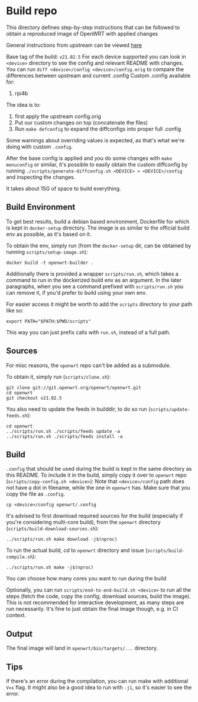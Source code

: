 # Build repo
This directory defines step-by-step instructions that can be followed to obtain a reproduced image of OpenWRT with applied changes

General instructions from upstream can be viewed [here](https://openwrt.org/docs/guide-developer/toolchain/use-buildsystem)

Base tag of the build: `v21.02.5`
For each device supported you can look in `<device>` directory to see the config and relevant README with changes.
You can run `diff <device>/config <device>/config.orig` to compare the differences between upstream and current .config
Custom .config available for:
1. rpi4b

The idea is to:
1. first apply the upstream config.orig
2. Put our custom changes on top (concatenate the files)
3. Run `make defconfig` to expand the diffconfigs into proper full .config

Some warnings about overriding values is expected, as that's what we're doing with custom `.config`.

After the base config is applied and you do some changes with `make menuconfig` or similar, it's possible to easily obtain the custom diffconfig by running `./scripts/generate-diffconfig.sh <DEVICE> > <DEVICE>/config` and inspecting the changes.

It takes about 15G of space to build everything.

## Build Environment
To get best results, build a debian based environment, Dockerfile for which is kept in `docker-setup` directory.
The image is as similar to the official build env as possible, as it's based on it.

To obtain the env, simply run (from the `docker-setup` dir, can be obtained by running `scripts/setup-image.sh`):
```
docker build -t openwrt-builder .
```

Additionally there is provided a wrapper `scripts/run.sh`, which takes a command to run in the dockerized build env as an argument.
In the later paragraphs, when you see a command prefixed with `scripts/run.sh` you can remove it, if you'd prefer to build using your own env.

For easier access it might be worth to add the `scripts` directory to your path like so:
```
export PATH="$PATH:$PWD/scripts"
```

This way you can just prefix calls with `run.sh`, instead of a full path.

## Sources
For misc reasons, the `openwrt` repo can't be added as a submodule.

To obtain it, simply run (`scripts/clone.sh`):
```
git clone git://git.openwrt.org/openwrt/openwrt.git
cd openwrt
git checkout v21.02.5
```

You also need to update the feeds in builddir, to do so run (`scripts/update-feeds.sh`):
```
cd openwrt
../scripts/run.sh ./scripts/feeds update -a
../scripts/run.sh ./scripts/feeds install -a
```

## Build
`.config` that should be used during the build is kept in the same directory as this README.
To include it in the build, simply copy it over to `openwrt` repo (`scripts/copy-config.sh <device>`):
Note that `<device>/config` path does not have a dot in filename, while the one in `openwrt` has.
Make sure that you copy the file as `.config`.
```
cp <device>/config openwrt/.config
```

It's advised to first download required sources for the build (especially if you're considering multi-core build), from the `openwrt` directory (`scripts/build-download-sources.sh`):
```
../scripts/run.sh make download -j$(nproc)
```

To run the actual build, cd to `openwrt` directory and issue (`scripts/build-compile.sh`):
```
../scripts/run.sh make -j$(nproc)
```

You can choose how many cores you want to run during the build

Optionally, you can run `scripts/end-to-end-build.sh <device>` to run all the steps (fetch the code, copy the config, download sources, build the image).
This is not recommended for interactive development, as many steps are run necessarily.
It's fine to just obtain the final image though, e.g. in CI context.

## Output
The final image will land in `openwrt/bin/targets/...` directory.

## Tips
If there's an error during the compilation, you can run make with additional `V=s` flag.
It might also be a good idea to run with `-j1`, so it's easier to see the error.
